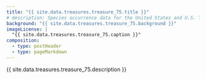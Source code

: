 ```yaml
---
title: "{{ site.data.treasures.treasure_75.title }}"
# description: Species occurrence data for the United States and U.S. Territories.
background: "{{ site.data.treasures.treasure_75.background }}"
imageLicense: |
  "{{ site.data.treasures.treasure_75.caption }}"
composition:
  - type: postHeader
  - type: pageMarkdown
---
```


{{ site.data.treasures.treasure_75.description }}